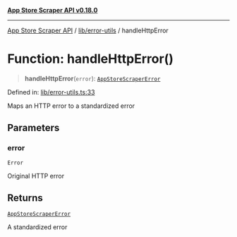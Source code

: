 [**App Store Scraper API v0.18.0**](../../../README.md)

***

[App Store Scraper API](../../../modules.md) / [lib/error-utils](../README.md) / handleHttpError

# Function: handleHttpError()

> **handleHttpError**(`error`): [`AppStoreScraperError`](../../error-types/classes/AppStoreScraperError.md)

Defined in: [lib/error-utils.ts:33](https://github.com/facundoolano/app-store-scraper/blob/1e0c65b171e0bad4a38692c4616a992bb494cdd4/lib/error-utils.ts#L33)

Maps an HTTP error to a standardized error

## Parameters

### error

`Error`

Original HTTP error

## Returns

[`AppStoreScraperError`](../../error-types/classes/AppStoreScraperError.md)

A standardized error
